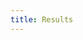 ```yaml
---
title: Results
---
```


<!--
{% for item in matches %}
<section class="day-wrapper">
  <h2>{{ item }}</h2>
</section>
{% endfor %}
-->